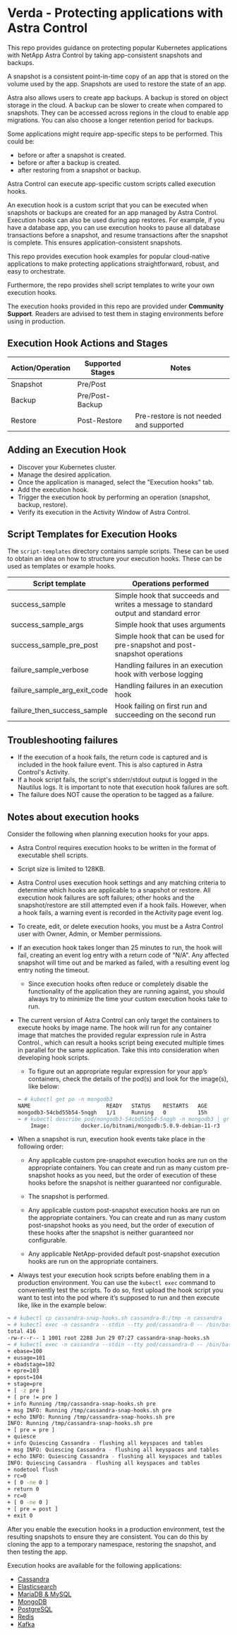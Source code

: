 # Verda - Protecting applications with Astra Control

This repo provides guidance on protecting popular Kubernetes applications with NetApp Astra Control by taking app-consistent snapshots and backups.

A snapshot is a consistent point-in-time copy of an app that is stored on the volume used by the app. Snapshots are used to restore the state of an app.

Astra also allows users to create app backups. A backup is stored on object storage in the cloud. A backup can be slower to create when compared to snapshots. They can be accessed across regions in the cloud to enable app migrations. You can also choose a longer retention period for backups.

Some applications might require app-specific steps to be performed. This could be:
* before or after a snapshot is created.
* before or after a backup is created.
* after restoring from a snapshot or backup.

Astra Control can execute app-specific custom scripts called execution hooks.

An execution hook is a custom script that you can be executed when snapshots or backups are created for an app managed by Astra Control. Execution hooks can also be used during app restores. For example, if you have a database app, you can use execution hooks to pause all database transactions before a snapshot, and resume transactions after the snapshot is complete. This ensures application-consistent snapshots.

This repo provides execution hook examples for popular cloud-native applications to make protecting applications straightforward, robust, and easy to orchestrate.

Furthermore, the repo provides shell script templates to write your own execution hooks.

The execution hooks provided in this repo are provided under **Community Support**. Readers are advised to test them in staging environments before using in production.

## Execution Hook Actions and Stages

| Action/Operation | Supported Stages |               Notes                    |
| -----------------|------------------|----------------------------------------|
| Snapshot         | Pre/Post         |                                        |
| Backup           | Pre/Post-Backup  |                                        |
| Restore          | Post-Restore     |Pre-restore is not needed and supported |

## Adding an Execution Hook

* Discover your Kubernetes cluster.
* Manage the desired application.
* Once the application is managed, select the "Execution hooks" tab.
* Add the execution hook.
* Trigger the execution hook by performing an operation (snapshot, backup, restore).
* Verify its execution in the Activity Window of Astra Control.

## Script Templates for Execution Hooks

The `script-templates` directory contains sample scripts. These can be used to obtain an idea on how to structure your execution hooks. These can be used as templates or example hooks.

| Script template               | Operations performed                                                                 |
| ------------------------------|--------------------------------------------------------------------------------------|
| success_sample                | Simple hook that succeeds and writes a message to standard output and standard error |                                      |
| success_sample_args           | Simple hook that uses arguments                                                      |
| success_sample_pre_post       | Simple hook that can be used for pre-snapshot and post-snapshot operations           |
| failure_sample_verbose        | Handling failures in an execution hook with verbose logging                          |
| failure_sample_arg_exit_code  | Handling failures in an execution hook                                               |
| failure_then_success_sample   | Hook failing on first run and succeeding on the second run                           |

## Troubleshooting failures

* If the execution of a hook fails, the return code is captured and is included in the hook failure event. This is also captured in Astra Control's Activity.
* If a hook script fails, the script's stderr/stdout output is logged in the Nautilus logs. It is important to note that execution hook failures are soft.
* The failure does NOT cause the operation to be tagged as a failure.

## Notes about execution hooks

Consider the following when planning execution hooks for your apps.

 * Astra Control requires execution hooks to be written in the format of executable shell scripts.

 * Script size is limited to 128KB.

 *  Astra Control uses execution hook settings and any matching criteria to determine which hooks are applicable to a snapshot or restore.
    All execution hook failures are soft failures; other hooks and the snapshot/restore are still attempted even if a hook fails. However, when a hook fails, a warning event is recorded in the Activity page event log.

 *  To create, edit, or delete execution hooks, you must be a Astra Control user with Owner, Admin, or Member permissions.

 *  If an execution hook takes longer than 25 minutes to run, the hook will fail, creating an event log entry with a return code of "N/A". Any affected snapshot will time out and be marked as failed, with a resulting event log entry noting the timeout.

    - Since execution hooks often reduce or completely disable the functionality of the application they are running against, you should always try to minimize the time your custom execution hooks take to run.

 *  The current version of Astra Control can only target the containers to execute hooks by image name. The hook will run for any container image that matches the provided regular expression rule in Astra Control., which can result a hooks script being executed multiple times in parallel for the same application. Take this into consideration when developing hook scripts.

    * To figure out an appropriate regular expression for your app’s containers, check the details of the pod(s) and look for the image(s), like below:
    ```bash
    ~ # kubectl get po -n mongodb3
    NAME                        READY   STATUS    RESTARTS   AGE
    mongodb3-54cbd55b54-5nqgh   1/1     Running   0          15h
    ~ # kubectl describe pod/mongodb3-54cbd55b54-5nqgh -n mongodb3 | grep Image:
        Image:          docker.io/bitnami/mongodb:5.0.9-debian-11-r3
    ```

 *  When a snapshot is run, execution hook events take place in the following order:

    -   Any applicable custom pre-snapshot execution hooks are run on the appropriate containers. You can create and run as many custom pre-snapshot hooks as you need, but the order of execution of these hooks before the snapshot is neither guaranteed nor configurable.

    -   The snapshot is performed.

    -   Any applicable custom post-snapshot execution hooks are run on the appropriate containers. You can create and run as many custom post-snapshot hooks as you need, but the order of execution of these hooks after the snapshot is neither guaranteed nor configurable.

    -   Any applicable NetApp-provided default post-snapshot execution hooks are run on the appropriate containers.

 *  Always test your execution hook scripts before enabling them in a production environment. You can use the `kubectl exec` command to conveniently test the scripts. To do so, first upload the hook script you want to test into the pod where it’s supposed to run and then execute like, like in the example below:

  ```bash
  ~ # kubectl cp cassandra-snap-hooks.sh cassandra-0:/tmp -n cassandra
  ~ # kubectl exec -n cassandra --stdin --tty pod/cassandra-0 -- /bin/bash -c  “ls -l /tmp/cassandra*”
  total 416
  -rw-r--r-- 1 1001 root 2288 Jun 29 07:27 cassandra-snap-hooks.sh
  ~ # kubectl exec -n cassandra --stdin --tty pod/cassandra-0 -- /bin/bash -c "/bin/sh -x /tmp/cassandra-snap-hooks.sh pre"
  + ebase=100
  + eusage=101
  + ebadstage=102
  + epre=103
  + epost=104
  + stage=pre
  + [ -z pre ]
  + [ pre != pre ]
  + info Running /tmp/cassandra-snap-hooks.sh pre
  + msg INFO: Running /tmp/cassandra-snap-hooks.sh pre
  + echo INFO: Running /tmp/cassandra-snap-hooks.sh pre
  INFO: Running /tmp/cassandra-snap-hooks.sh pre
  + [ pre = pre ]
  + quiesce
  + info Quiescing Cassandra - flushing all keyspaces and tables
  + msg INFO: Quiescing Cassandra - flushing all keyspaces and tables
  + echo INFO: Quiescing Cassandra - flushing all keyspaces and tables
  INFO: Quiescing Cassandra - flushing all keyspaces and tables
  + nodetool flush
  + rc=0
  + [ 0 -ne 0 ]
  + return 0
  + rc=0
  + [ 0 -ne 0 ]
  + [ pre = post ]
  + exit 0
  ```

After you enable the execution hooks in a production environment, test the resulting snapshots to ensure they are consistent. You can do this by cloning the app to a temporary namespace, restoring the snapshot, and then testing the app.

Execution hooks are available for the following applications:

* [Cassandra](https://github.com/NetApp/execution-hooks/tree/main/Cassandra)
* [Elasticsearch](https://github.com/NetApp/execution-hooks/tree/main/Elasticsearch)
* [MariaDB & MySQL](https://github.com/NetApp/execution-hooks/tree/main/Mariadb-MySQL)
* [MongoDB](https://github.com/NetApp/execution-hooks/tree/main/MongoDB)
* [PostgreSQL](https://github.com/NetApp/execution-hooks/tree/main/PostgreSQL)
* [Redis](https://github.com/NetApp/execution-hooks/tree/main/Redis)
* [Kafka](https://github.com/NetApp/execution-hooks/tree/main/Kafka)
